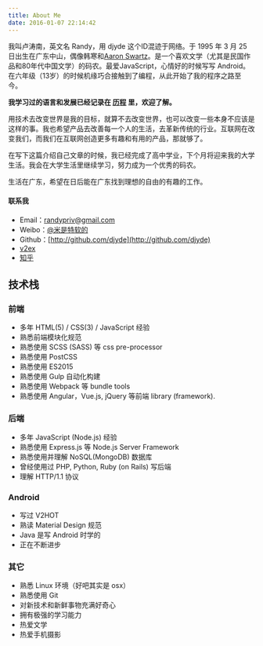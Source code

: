 ```yaml
---
title: About Me
date: 2016-01-07 22:14:42
---
```


我叫卢涛南，英文名 Randy，用 djyde 这个ID混迹于网络。于 1995 年 3 月 25 日出生在广东中山，偶像韩寒和[Aaron Swartz](http://zh.wikipedia.org/zh/%E4%BA%9A%E4%BC%A6%C2%B7%E6%96%AF%E6%B2%83%E8%8C%A8)。是一个喜欢文学（尤其是民国作品和80年代中国文学）的码农。最爱JavaScript，心情好的时候写写 Android。在六年级（13岁）的时候机缘巧合接触到了编程，从此开始了我的程序之路至今。

**我学习过的语言和发展已经记录在 [历程](/timeline) 里，欢迎了解。**

用技术去改变世界是我的目标，就算不去改变世界，也可以改变一些本身不应该是这样的事。我也希望产品去改善每一个人的生活，去革新传统的行业。互联网在改变我们，而我们在互联网创造更多有趣和有用的产品，那就够了。

在写下这篇介绍自己文章的时候，我已经完成了高中学业，下个月将迎来我的大学生活。我会在大学生活里继续学习，努力成为一个优秀的码农。

生活在广东，希望在日后能在广东找到理想的自由的有趣的工作。

#### 联系我

*   Email：randypriv@gmail.com
*   Weibo：[@米是特软的](http://weibo.com/djyde)
*   Github：[http://github.com/djyde](http://github.com/djyde)
*   [v2ex](http://v2ex.com/member/djyde)
*   [知乎](http://www.zhihu.com/people/djyde)

## 技术栈

### 前端

*   多年 HTML(5) / CSS(3) / JavaScript 经验
*   熟悉前端模块化规范
*   熟悉使用 SCSS (SASS) 等 css pre-processor
*   熟悉使用 PostCSS
*   熟悉使用 ES2015
*   熟悉使用 Gulp 自动化构建
*   熟悉使用 Webpack 等 bundle tools
*   熟悉使用 Angular，Vue.js, jQuery 等前端 library (framework).

### 后端

*   多年 JavaScript (Node.js) 经验
*   熟悉使用 Express.js 等 Node.js Server Framework
*   熟悉使用并理解 NoSQL(MongoDB) 数据库
*   曾经使用过 PHP, Python, Ruby (on Rails) 写后端
*   理解 HTTP/1.1 协议

### Android

*   写过 V2HOT
*   熟读 Material Design 规范
*   Java 是写 Android 时学的
*   正在不断进步

### 其它

*   熟悉 Linux 环境（好吧其实是 osx）
*   熟悉使用 Git
*   对新技术和新鲜事物充满好奇心
*   拥有极强的学习能力
*   热爱文学
*   热爱手机摄影

